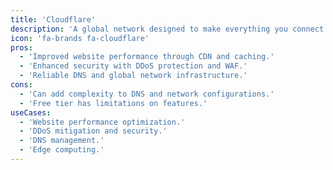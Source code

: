 ```yaml
---
title: 'Cloudflare'
description: 'A global network designed to make everything you connect to the Internet secure, private, fast, and reliable.'
icon: 'fa-brands fa-cloudflare'
pros:
  - 'Improved website performance through CDN and caching.'
  - 'Enhanced security with DDoS protection and WAF.'
  - 'Reliable DNS and global network infrastructure.'
cons:
  - 'Can add complexity to DNS and network configurations.'
  - 'Free tier has limitations on features.'
useCases:
  - 'Website performance optimization.'
  - 'DDoS mitigation and security.'
  - 'DNS management.'
  - 'Edge computing.'
---
```

